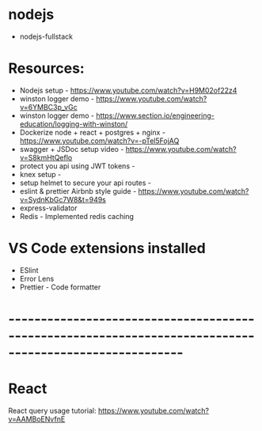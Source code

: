 # nodejs

- nodejs-fullstack

# Resources:

- Nodejs setup - https://www.youtube.com/watch?v=H9M02of22z4
- winston logger demo - https://www.youtube.com/watch?v=6YMBC3p_vGc
- winston logger demo - https://www.section.io/engineering-education/logging-with-winston/
- Dockerize node + react + postgres + nginx - https://www.youtube.com/watch?v=-pTel5FojAQ
- swagger + JSDoc setup video - https://www.youtube.com/watch?v=S8kmHtQeflo
- protect you api using JWT tokens -
- knex setup -
- setup helmet to secure your api routes -
- eslint & prettier Airbnb style guide - https://www.youtube.com/watch?v=SydnKbGc7W8&t=949s
- express-validator
- Redis - Implemented redis caching

# VS Code extensions installed

- ESlint
- Error Lens
- Prettier - Code formatter

# -------------------------------------------------------------------------------------------------------

# React

React query usage tutorial: https://www.youtube.com/watch?v=AAMBoENvfnE
